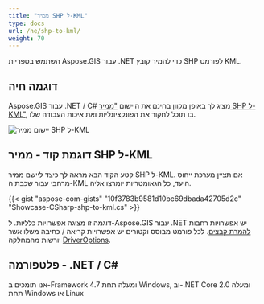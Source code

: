 ```yaml
---
title: "ממיר SHP ל-KML"
type: docs
url: /he/shp-to-kml/
weight: 70
---
```


השתמש בספריית Aspose.GIS עבור .NET כדי להמיר קובץ SHP לפורמט KML.

## **דוגמה חיה**

Aspose.GIS עבור .NET / C# מציג לך באופן מקוון בחינם את היישום ["ממיר SHP ל-KML"](https://products.aspose.app/gis/conversion/shp-to-kml), בו תוכל לחקור את הפונקציונליות ואת איכות העבודה שלו.

![יישום ממיר SHP ל-KML](conversion.png)

## **דוגמת קוד - ממיר SHP ל-KML**

קטע הקוד הבא מראה לך כיצד ליישם ממיר SHP ל-KML. אם תציין מערכת ייחוס מרחבי עבור שכבת ה-KML היעד, כל הגאומטריות יומרצו אליה. 

{{< gist "aspose-com-gists" "10f3783b9581d10bc69dbada42705d2c" "Showcase-CSharp-shp-to-kml.cs" >}}

דוגמה זו מציגה אפשרויות כלליות. ל-Aspose.GIS עבור .NET יש אפשרויות רחבות [להמרת קבצים](https://docs.aspose.com/gis/net/vector-layers/). לכל פורמט מבוסס וקטורים יש אפשרויות קריאה / כתיבה משלו אשר יורשות מהמחלקה [DriverOptions](https://reference.aspose.com/gis/net/aspose.gis/driveroptions).

## **פלטפורמה - .NET / C#**

אנו תומכים ב-Framework 4.7 ומעלה תחת Windows, וב-.NET Core 2.0 ומעלה תחת Windows או Linux
